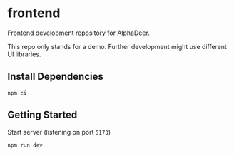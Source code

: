 # frontend

Frontend development repository for AlphaDeer.

This repo only stands for a demo. Further development might use different UI libraries.

## Install Dependencies

```shell
npm ci
```

## Getting Started

Start server (listening on port `5173`)

```shell
npm run dev
```